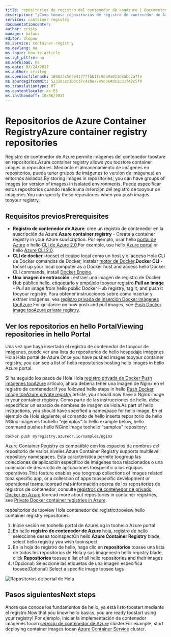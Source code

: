 ```yaml
---
title: repositorios de registro del contenedor de aaaAzure | Documentos de Microsoft
description: "¿Cómo toouse repositorios de registro de contenedor de Azure para las imágenes de Docker"
services: container-registry
documentationcenter: 
author: cristy
manager: balans
editor: dlepow
ms.service: container-registry
ms.devlang: na
ms.topic: how-to-article
ms.tgt_pltfrm: na
ms.workload: na
ms.date: 03/24/2017
ms.author: cristyg
ms.openlocfilehash: 108622c565e41777fbb1fc9da9a01168abc7a7fe
ms.sourcegitcommit: 523283cc1b3c37c428e77850964dc1c33742c5f0
ms.translationtype: MT
ms.contentlocale: es-ES
ms.lasthandoff: 10/06/2017
---
```

# <a name="azure-container-registry-repositories"></a><span data-ttu-id="8d1fd-103">Repositorios de Azure Container Registry</span><span class="sxs-lookup"><span data-stu-id="8d1fd-103">Azure container registry repositories</span></span>

<span data-ttu-id="8d1fd-104">Registro de contenedor de Azure permite imágenes del contenedor toostore en repositorios.</span><span class="sxs-lookup"><span data-stu-id="8d1fd-104">Azure container registry allows you toostore container images in repositories.</span></span> <span data-ttu-id="8d1fd-105">Mediante el almacenamiento de imágenes en repositorios, puede tener grupos de imágenes (o versión de imágenes) en entornos aislados.</span><span class="sxs-lookup"><span data-stu-id="8d1fd-105">By storing images in repositories, you can have groups of images (or version of images) in isolated environments.</span></span> <span data-ttu-id="8d1fd-106">Puede especificar estos repositorios cuando realice una inserción del registro de tooyour de imágenes.</span><span class="sxs-lookup"><span data-stu-id="8d1fd-106">You can specify these repositories when you push images tooyour registry.</span></span>


## <a name="prerequisites"></a><span data-ttu-id="8d1fd-107">Requisitos previos</span><span class="sxs-lookup"><span data-stu-id="8d1fd-107">Prerequisites</span></span>
* <span data-ttu-id="8d1fd-108">**Registro de contenedor de Azure**: cree un registro de contenedor en la suscripción de Azure.</span><span class="sxs-lookup"><span data-stu-id="8d1fd-108">**Azure container registry** - Create a container registry in your Azure subscription.</span></span> <span data-ttu-id="8d1fd-109">Por ejemplo, usar hello [portal de Azure](container-registry-get-started-portal.md) o hello [CLI de Azure 2.0](container-registry-get-started-azure-cli.md).</span><span class="sxs-lookup"><span data-stu-id="8d1fd-109">For example, use hello [Azure portal](container-registry-get-started-portal.md) or hello [Azure CLI 2.0](container-registry-get-started-azure-cli.md).</span></span>
* <span data-ttu-id="8d1fd-110">**CLI de docker** -tooset el equipo local como un host y el acceso Hola CLI de Docker comandos de Docker, instalar [motor de Docker](https://docs.docker.com/engine/installation/).</span><span class="sxs-lookup"><span data-stu-id="8d1fd-110">**Docker CLI** - tooset up your local computer as a Docker host and access hello Docker CLI commands, install [Docker Engine](https://docs.docker.com/engine/installation/).</span></span>
* <span data-ttu-id="8d1fd-111">**Una imagen de extracción** : extraer una imagen de registro de Docker Hub público hello, etiquetarlo y empújelo tooyour registro.</span><span class="sxs-lookup"><span data-stu-id="8d1fd-111">**Pull an image** - Pull an image from hello public Docker Hub registry, tag it, and push it tooyour registry.</span></span> <span data-ttu-id="8d1fd-112">Para obtener instrucciones sobre cómo insertar y extraer imágenes, vea [registro privada de inserción Docker imágenes tooAzure](container-registry-get-started-docker-cli.md).</span><span class="sxs-lookup"><span data-stu-id="8d1fd-112">For guidance on how push and pull images, see [Push Docker image tooAzure private registry](container-registry-get-started-docker-cli.md).</span></span>


## <a name="viewing-repositories-in-hello-portal"></a><span data-ttu-id="8d1fd-113">Ver los repositorios en hello Portal</span><span class="sxs-lookup"><span data-stu-id="8d1fd-113">Viewing repositories in hello Portal</span></span>

<span data-ttu-id="8d1fd-114">Una vez que haya insertado el registro de contenedor de tooyour de imágenes, puede ver una lista de repositorios de hello hospedaje imágenes Hola Hola portal de Azure.</span><span class="sxs-lookup"><span data-stu-id="8d1fd-114">Once you have pushed images tooyour container registry, you can see a list of hello repositories hosting hello images in hello Azure portal.</span></span>

<span data-ttu-id="8d1fd-115">Si ha seguido los pasos de Hola Hola [registro privada de Docker Push imágenes tooAzure](container-registry-get-started-docker-cli.md) artículo, ahora debería tener una imagen de Nginx en el registro de contenedor.</span><span class="sxs-lookup"><span data-stu-id="8d1fd-115">If you followed hello steps in hello [Push Docker image tooAzure private registry](container-registry-get-started-docker-cli.md) article, you should now have a Nginx image in your container registry.</span></span> <span data-ttu-id="8d1fd-116">Como parte de las instrucciones de hello, debe especificar un espacio de nombres de imagen de Hola.</span><span class="sxs-lookup"><span data-stu-id="8d1fd-116">As part of hello instructions, you should have specified a namespace for hello image.</span></span> <span data-ttu-id="8d1fd-117">En el ejemplo de Hola siguiente, el comando de hello inserta repositorio de hello NGinx imágenes toohello "ejemplos":</span><span class="sxs-lookup"><span data-stu-id="8d1fd-117">In hello example below, hello command pushes hello NGinx image toohello "samples" repository:</span></span>

```
docker push myregistry.azurecr.io/samples/nginx
```
 <span data-ttu-id="8d1fd-118">Azure Container Registry es compatible con los espacios de nombres del repositorio de varios niveles.</span><span class="sxs-lookup"><span data-stu-id="8d1fd-118">Azure Container Registry supports multilevel repository namespaces.</span></span> <span data-ttu-id="8d1fd-119">Esta característica permite toogroup las colecciones de aplicación específico de imágenes tooa relacionados o una colección de desarrollo de aplicaciones toospecific o los equipos operativos.</span><span class="sxs-lookup"><span data-stu-id="8d1fd-119">This feature enables you toogroup collections of images related tooa specific app, or a collection of apps toospecific development or operational teams.</span></span> <span data-ttu-id="8d1fd-120">tooread más información acerca de los repositorios de registros de contenedor, consulte [registros de contenedor de privado Docker en Azure](container-registry-intro.md).</span><span class="sxs-lookup"><span data-stu-id="8d1fd-120">tooread more about repositories in container registries, see [Private Docker container registries in Azure](container-registry-intro.md).</span></span>

<span data-ttu-id="8d1fd-121">repositorios de tooview Hola contenedor del registro:</span><span class="sxs-lookup"><span data-stu-id="8d1fd-121">tooview hello container registry repositories:</span></span>

1. <span data-ttu-id="8d1fd-122">Inicie sesión en toohello portal de Azure</span><span class="sxs-lookup"><span data-stu-id="8d1fd-122">Log in toohello Azure portal</span></span>
2. <span data-ttu-id="8d1fd-123">En hello **registro de contenedor de Azure** hoja, registro de hello seleccione desea tooinspect</span><span class="sxs-lookup"><span data-stu-id="8d1fd-123">On hello **Azure Container Registry** blade, select hello registry you wish tooinspect</span></span>
3. <span data-ttu-id="8d1fd-124">En la hoja de registro de hello, haga clic en **repositorios** toosee una lista de todos los repositorios de Hola y sus imágenes</span><span class="sxs-lookup"><span data-stu-id="8d1fd-124">In hello registry blade, click **Repositories** toosee a list of all hello repositories and their images</span></span>
4. <span data-ttu-id="8d1fd-125">(Opcional) Seleccione las etiquetas de una imagen específica toosee</span><span class="sxs-lookup"><span data-stu-id="8d1fd-125">(Optional) Select a specific image toosee tags</span></span>

![Repositorios de portal de Hola](./media/container-registry-repositories/container-registry-repositories.png)


## <a name="next-steps"></a><span data-ttu-id="8d1fd-127">Pasos siguientes</span><span class="sxs-lookup"><span data-stu-id="8d1fd-127">Next steps</span></span>
<span data-ttu-id="8d1fd-128">Ahora que conoce los fundamentos de hello, ya está listo toostart mediante el registro.</span><span class="sxs-lookup"><span data-stu-id="8d1fd-128">Now that you know hello basics, you are ready toostart using your registry!</span></span> <span data-ttu-id="8d1fd-129">Por ejemplo, iniciar la implementación de contenedor imágenes tooan [servicio de contenedor de Azure](https://azure.microsoft.com/documentation/services/container-service/) clúster.</span><span class="sxs-lookup"><span data-stu-id="8d1fd-129">For example, start deploying container images tooan [Azure Container Service](https://azure.microsoft.com/documentation/services/container-service/) cluster.</span></span>
